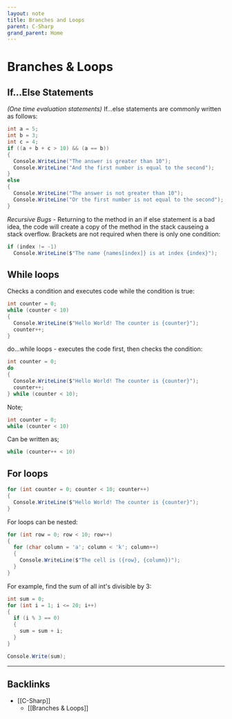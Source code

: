 ```yaml
---
layout: note
title: Branches and Loops
parent: C-Sharp
grand_parent: Home
---
```


# Branches & Loops

## If...Else Statements

_(One time evaluation statements)_
If...else statements are commonly written as follows:

```cs
int a = 5;
int b = 3;
int c = 4;
if ((a + b + c > 10) && (a == b))
{
  Console.WriteLine("The answer is greater than 10");
  Console.WriteLine("And the first number is equal to the second");
}
else
{
  Console.WriteLine("The answer is not greater than 10");
  Console.WriteLine("Or the first number is not equal to the second");
}
```

_Recursive Bugs_ - Returning to the method in an if else statement is a bad idea, the code will create a copy of the method in the stack causeing a stack overflow.
Brackets are not required when there is only one condition:

```cs
if (index != -1)
  Console.WriteLine($"The name {names[index]} is at index {index}");
```

## While loops

Checks a condition and executes code while the condition is true:

```cs
int counter = 0;
while (counter < 10)
{
  Console.WriteLine($"Hello World! The counter is {counter}");
  counter++;
}
```

do...while loops - executes the code first, then checks the condition:

```cs
int counter = 0;
do
{
  Console.WriteLine($"Hello World! The counter is {counter}");
  counter++;
} while (counter < 10);
```

Note;

```cs
int counter = 0;
while (counter < 10)
```

Can be written as;

```cs
while (counter++ < 10)
```

## For loops

```cs
for (int counter = 0; counter < 10; counter++)
{
  Console.WriteLine($"Hello World! The counter is {counter}");
}
```

For loops can be nested:

```cs
for (int row = 0; row < 10; row++)
{
  for (char column = 'a'; column < 'k'; column++)
  {
    Console.WriteLine($"The cell is ({row}, {column})");
  }
}
```

For example, find the sum of all int's divisible by 3:

```cs
int sum = 0;
for (int i = 1; i <= 20; i++)
{
  if (i % 3 == 0)
  {
    sum = sum + i;
  }
}

Console.Write(sum);
```

---

## Backlinks
* [[C-Sharp]]
	* [[Branches & Loops]]

